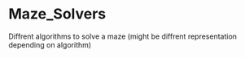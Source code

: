 # Maze_Solvers
Diffrent algorithms to solve a maze (might be diffrent representation depending on algorithm)


